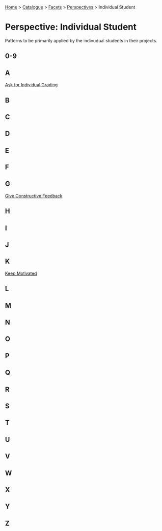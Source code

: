 [Home](../../../README.md) > [Catalogue](../../../Patterns_catalogue.md) > [Facets](../facets.md) > [Perspectives](perspectives.md) > Individual Student
# Perspective: Individual Student

Patterns to be primarily applied by the indivudual students in their projects.

## 0-9

## A
[Ask for Individual Grading](../../Ask_for_Individual_Grading.md)

## B

## C

## D

## E

## F

## G
[Give Constructive Feedback](../../Give_Constructive_Feedback.md)

## H

## I

## J

## K
[Keep Motivated](../../Keep_Motivated.md)

## L

## M

## N

## O

## P

## Q

## R

## S

## T

## U

## V

## W

## X

## Y

## Z
